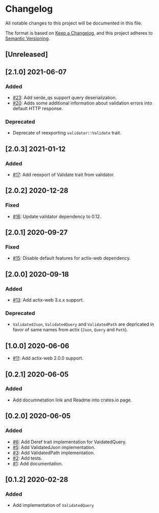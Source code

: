 # Changelog
All notable changes to this project will be documented in this file.

The format is based on [Keep a Changelog](https://keepachangelog.com/en/1.0.0/),
and this project adheres to [Semantic Versioning](https://semver.org/spec/v2.0.0.html).

## [Unreleased]

## [2.1.0] 2021-06-07
### Added
- [#23](https://github.com/rambler-digital-solutions/actix-web-validator/pull/23): Add serde_qs support query deserialization.
- [#20](https://github.com/rambler-digital-solutions/actix-web-validator/issues/20): Adds some additional information about validation errors into default HTTP response.

### Deprecated
- Deprecate of reexporting `validator::Validate` trait.

## [2.0.3] 2021-01-12
### Added
- [#17](https://github.com/rambler-digital-solutions/actix-web-validator/issues/17): Add reexport of Validate trait from validator.

## [2.0.2] 2020-12-28
### Fixed
- [#16](https://github.com/rambler-digital-solutions/actix-web-validator/issues/16): Update validator dependency to 0.12.

## [2.0.1] 2020-09-27
### Fixed 
- [#15](https://github.com/rambler-digital-solutions/actix-web-validator/issues/15): Disable default features for actix-web dependency. 

## [2.0.0] 2020-09-18
### Added
- [#13](https://github.com/rambler-digital-solutions/actix-web-validator/issues/13): Add actix-web 3.x.x support.

### Deprecated
- `ValidatedJson`, `ValidatedQuery` and `ValidatedPath` are depricated in favor of same names from actix (`Json`, `Query` and `Path`).

## [1.0.0] 2020-06-06
- [#11](https://github.com/rambler-digital-solutions/actix-web-validator/issues/11): Add actix-web 2.0.0 support.

## [0.2.1] 2020-06-05
### Added
- Add documnetation link and Readme into crates.io page.

## [0.2.0] 2020-06-05
### Added
- [#6](https://github.com/rambler-digital-solutions/actix-web-validator/issues/6): Add Deref trait implementation for VaidatedQuery.
- [#5](https://github.com/rambler-digital-solutions/actix-web-validator/issues/5): Add ValidatedJson implementation.
- [#3](https://github.com/rambler-digital-solutions/actix-web-validator/issues/3): Add ValidatedPath implementation.
- [#2](https://github.com/rambler-digital-solutions/actix-web-validator/issues/2): Add tests.
- [#1](https://github.com/rambler-digital-solutions/actix-web-validator/issues/1): Add documentation.

## [0.1.2] 2020-02-28
### Added
- Add implementation of `ValidatedQuery`
